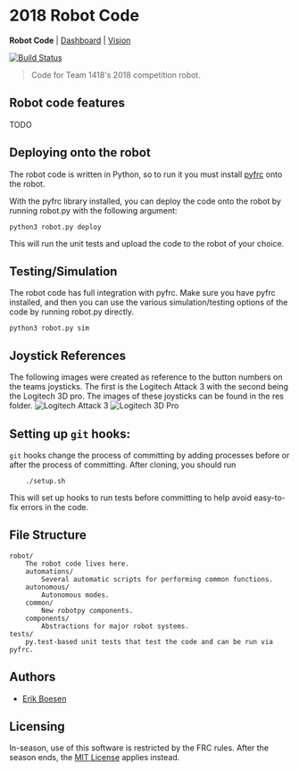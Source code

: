 # 2018 Robot Code
**Robot Code** | [Dashboard](https://github.com/frc1418/2018-dashboard) | [Vision](https://github.com/frc1418/2018-vision)

[![Build Status](https://travis-ci.com/frc1418/2018-robot.svg?token=xpnQFTGBHababzyAzqKV&branch=master)](https://travis-ci.com/frc1418/2018-robot)

> Code for Team 1418's 2018 competition robot.

## Robot code features
TODO

## Deploying onto the robot
The robot code is written in Python, so to run it you must install
[pyfrc](https://github.com/robotpy/pyfrc) onto the robot.

With the pyfrc library installed, you can deploy the code onto the robot
by running robot.py with the following argument:

	python3 robot.py deploy

This will run the unit tests and upload the code to the robot of your
choice.

## Testing/Simulation
The robot code has full integration with pyfrc. Make sure you have pyfrc
installed, and then you can use the various simulation/testing options
of the code by running robot.py directly.

    python3 robot.py sim

## Joystick References
The following images were created as reference to the button numbers
on the teams joysticks. The first is the Logitech Attack 3 with the second
being the Logitech 3D pro. The images of these joysticks can be
found in the res folder.
![Logitech Attack 3](res/ATK3.png)
![Logitech 3D Pro](res/X3D.png)

## Setting up `git` hooks:

`git` hooks change the process of committing by adding processes before or after the process of committing. After cloning, you should run

		./setup.sh

This will set up hooks to run tests before committing to help avoid easy-to-fix errors in the code.

## File Structure

    robot/
    	The robot code lives here.
        automations/
            Several automatic scripts for performing common functions.
        autonomous/
            Autonomous modes.
        common/
            New robotpy components.
        components/
            Abstractions for major robot systems.
	tests/
		py.test-based unit tests that test the code and can be run via pyfrc.

## Authors
* [Erik Boesen](https://github.com/ErikBoesen)

## Licensing
In-season, use of this software is restricted by the FRC rules. After the season ends, the [MIT License](LICENSE) applies instead.
